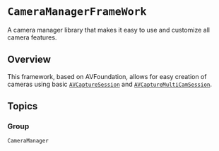 # ``CameraManagerFrameWork``

A camera manager library that makes it easy to use and customize all camera features.


## Overview

This framework, based on AVFoundation, allows for easy creation of cameras using basic
[`AVCaptureSession`](https://developer.apple.com/documentation/avfoundation/avcapturesession) and
[`AVCaptureMultiCamSession`](https://developer.apple.com/documentation/avfoundation/avcapturemulticamsession).

## Topics

### <!--@START_MENU_TOKEN@-->Group<!--@END_MENU_TOKEN@-->
``CameraManager``

